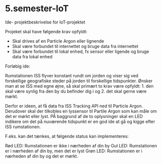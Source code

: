 # 5.semester-IoT
Ide- projektbeskrivelse for IoT-projektet


Projeket skal have følgende krav opfyldt:

- Skal drives af en Particle Argon eller lignende
- Skal være forbundet til internettet og bruge data fra internettet
- Skal være forbundet til lokal enhed, fx sensor eller ligende og bruge data fra lokal enhed

  
Forløbig ide:

Rumstationen ISS flyver konstant rundt om jorden og viser sig ved forskellige geografiske steder på jorden til forskellige tidspunkter. Ønsker man at se ISS med egne øjne, så skal primært to krav være opfyldt: 1. den skal være synlig fra den by du befinder dig i og 2. det skal gerne være mørkt. 

Derfor er ideen, at få data fra ISS Tracking API ned til Particle Argon. Derudover skal der tilkobles en lyssensor til Partile Argon som kan måle om det er mørkt eller lyst. PÅ baggrund af de to oplysninger skal en LED indikere om det på nuværende tidspunkt er en god ide at gå og kigge efter ISS rumstationen. 

F.eks. kan det tænkes, at følgende status kan implementeres: 

Rød LED: Rumstationen er ikke i nærheden af din by
Gul LED: Rumstationen er i nærheden af din by, men det er lyst
Grøn LED: Rumstationen er i nærheden af din by og det er mørkt. 
